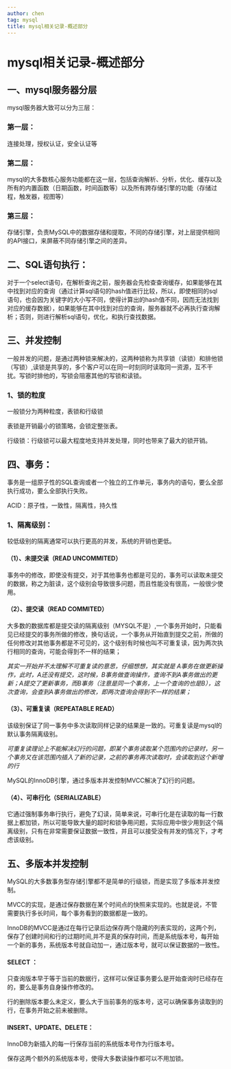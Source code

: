 ```yaml
---
author: chen
tag: mysql
title: mysql相关记录-概述部分
---
```


# mysql相关记录-概述部分

## 一、mysql服务器分层

mysql服务器大致可以分为三层：

### 第一层：

连接处理，授权认证，安全认证等

### 第二层：

mysql的大多数核心服务功能都在这一层，包括查询解析、分析，优化、缓存以及所有的内置函数（日期函数，时间函数等）以及所有跨存储引擎的功能（存储过程，触发器，视图等）

### 第三层：

存储引擎，负责MySQL中的数据存储和提取，不同的存储引擎，对上层提供相同的API接口，来屏蔽不同存储引擎之间的差异。

## 二、SQL语句执行：

对于一个select语句，在解析查询之前，服务器会先检查查询缓存，如果能够在其中找到对应的查询（通过计算sql语句的hash值进行比较，所以，即使相同的sql语句，也会因为关键字的大小写不同，使得计算出的hash值不同，因而无法找到对应的缓存数据），如果能够在其中找到对应的查询，服务器就不必再执行查询解析；否则，则进行解析sql语句，优化，和执行查找数据。

## 三、并发控制

一般并发的问题，是通过两种锁来解决的，这两种锁称为共享锁（读锁）和排他锁（写锁）,读锁是共享的，多个客户可以在同一时刻同时读取同一资源，互不干扰。写锁时排他的，写锁会阻塞其他的写锁和读锁。

### 1、锁的粒度

一般锁分为两种粒度，表锁和行级锁

表锁是开销最小的锁策略，会锁定整张表。

行级锁：行级锁可以最大程度地支持并发处理，同时也带来了最大的锁开销。

## 四、事务：

事务是一组原子性的SQL查询或者一个独立的工作单元，事务内的语句，要么全部执行成功，要么全部执行失败。

ACID：原子性，一致性，隔离性，持久性

### 1、隔离级别：

较低级别的隔离通常可以执行更高的并发，系统的开销也更低。

#### （1）、未提交读（READ UNCOMMITED）

事务中的修改，即使没有提交，对于其他事务也都是可见的，事务可以读取未提交的数据，称之为脏读，这个级别会导致很多问题，而且性能没有很高，一般很少使用。

#### （2）、提交读（READ COMMITED）

大多数的数据库都是提交读的隔离级别（MYSQL不是）,一个事务开始时，只能看见已经提交的事务所做的修改，换句话说，一个事务从开始直到提交之前，所做的任何修改对其他事务都是不可见的，这个级别有时候也叫不可重复读，因为两次执行相同的查询，可能会得到不一样的结果；

*其实一开始并不太理解不可重复读的意思，仔细想想，其实就是 A事务在做更新操作，此时，A还没有提交，这时候，B事务做查询操作，查询不到A事务做出的更新；A提交了更新事务，而B事务（注意是同一个事务，上一个查询的也是B），这次查询，会查到A事务做出的修改，即两次查询会得到不一样的结果；*

#### （3）、可重复读（REPEATABLE READ）

该级别保证了同一事务中多次读取同样记录的结果是一致的。可重复读是mysql的默认事务隔离级别。

*可重复读理论上不能解决幻行的问题，即某个事务读取某个范围内的记录时，另一个事务又在该范围内插入了新的记录，之前的事务再次读取时，会读取到这个新增的行*

MySQL的InnoDB引擎，通过多版本并发控制MVCC解决了幻行的问题。

#### （4）、可串行化（SERIALIZABLE）

它通过强制事务串行执行，避免了幻读，简单来说，可串行化是在读取的每一行数据上都加锁，所以可能导致大量的超时和锁争用问题，实际应用中很少用到这个隔离级别，只有在非常需要保证数据一致性，并且可以接受没有并发的情况下，才考虑该级别。

## 五、多版本并发控制

MySQL的大多数事务型存储引擎都不是简单的行级锁，而是实现了多版本并发控制。

MVCC的实现，是通过保存数据在某个时间点的快照来实现的。也就是说，不管需要执行多长时间，每个事务看到的数据都是一致的。

InnoDB的MVCC是通过在每行记录后边保存两个隐藏的列表实现的，这两个列，保存了创建时间和行的过期时间,并不是真的保存时间，而是系统版本号，每开始一个新的事务，系统版本号就自动加一，通过版本号，就可以保证数据的一致性。

#### SELECT ：

只查询版本早于等于当前的数据行，这样可以保证事务要么是开始查询时已经存在的，要么是事务自身操作修改的。

行的删除版本要么未定义，要么大于当前事务的版本号，这可以确保事务读取到的行，在事务开始之前未被删除。

#### INSERT、UPDATE、DELETE：

InnoDB为新插入的每一行保存当前的系统版本号作为行版本号。 

保存这两个额外的系统版本号，使得大多数读操作都可以不用加锁。





